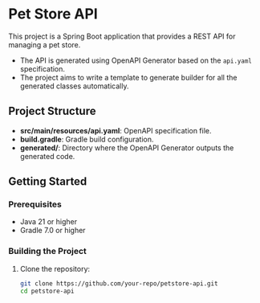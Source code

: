 # Pet Store API

This project is a Spring Boot application that provides a REST API 
for managing a pet store. 

* The API is generated using OpenAPI Generator based on the `api.yaml` specification.
* The project aims to write a template to generate builder for all the generated classes automatically.

## Project Structure

- **src/main/resources/api.yaml**: OpenAPI specification file.
- **build.gradle**: Gradle build configuration.
- **generated/**: Directory where the OpenAPI Generator outputs the generated code.

## Getting Started

### Prerequisites

- Java 21 or higher
- Gradle 7.0 or higher

### Building the Project

1. Clone the repository:
   ```sh
   git clone https://github.com/your-repo/petstore-api.git
   cd petstore-api
   ```

